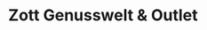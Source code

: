 ---
title: "Zott Genusswelt & Outlet"
url: /asbach-baeumenheim/zott-genusswelt-und-outlet/
shop: Milch
---